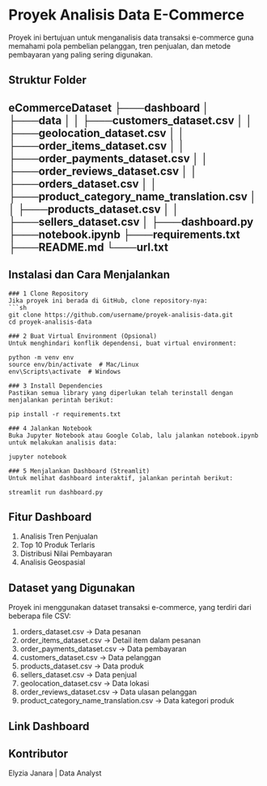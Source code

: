 # Proyek Analisis Data E-Commerce

Proyek ini bertujuan untuk menganalisis data transaksi e-commerce guna memahami pola pembelian pelanggan, tren penjualan, dan metode pembayaran yang paling sering digunakan.

## Struktur Folder
eCommerceDataset
├───dashboard
│ ├───data
│ │ ├───customers_dataset.csv
│ │ ├───geolocation_dataset.csv
│ │ ├───order_items_dataset.csv
│ │ ├───order_payments_dataset.csv
│ │ ├───order_reviews_dataset.csv
│ │ ├───orders_dataset.csv
│ │ ├───product_category_name_translation.csv
│ │ ├───products_dataset.csv
│ │ ├───sellers_dataset.csv
│ ├───dashboard.py
├───notebook.ipynb
├───requirements.txt
├───README.md
└───url.txt
---

## Instalasi dan Cara Menjalankan

    ### 1️ Clone Repository  
    Jika proyek ini berada di GitHub, clone repository-nya:  
    ```sh
    git clone https://github.com/username/proyek-analisis-data.git
    cd proyek-analisis-data

    ### 2 Buat Virtual Environment (Opsional) 
    Untuk menghindari konflik dependensi, buat virtual environment:

    python -m venv env
    source env/bin/activate  # Mac/Linux
    env\Scripts\activate  # Windows

    ### 3 Install Dependencies
    Pastikan semua library yang diperlukan telah terinstall dengan menjalankan perintah berikut:
    
    pip install -r requirements.txt

    ### 4 Jalankan Notebook
    Buka Jupyter Notebook atau Google Colab, lalu jalankan notebook.ipynb untuk melakukan analisis data:

    jupyter notebook

    ### 5 Menjalankan Dashboard (Streamlit)
    Untuk melihat dashboard interaktif, jalankan perintah berikut:

    streamlit run dashboard.py

## Fitur Dashboard
1. Analisis Tren Penjualan
2. Top 10 Produk Terlaris
3. Distribusi Nilai Pembayaran
4. Analisis Geospasial

## Dataset yang Digunakan
Proyek ini menggunakan dataset transaksi e-commerce, yang terdiri dari beberapa file CSV:

1. orders_dataset.csv → Data pesanan
2. order_items_dataset.csv → Detail item dalam pesanan
3. order_payments_dataset.csv → Data pembayaran
5. customers_dataset.csv → Data pelanggan
6. products_dataset.csv → Data produk
7. sellers_dataset.csv → Data penjual
8. geolocation_dataset.csv → Data lokasi
9. order_reviews_dataset.csv → Data ulasan pelanggan
10. product_category_name_translation.csv → Data kategori produk

## Link Dashboard


## Kontributor
Elyzia Janara | Data Analyst